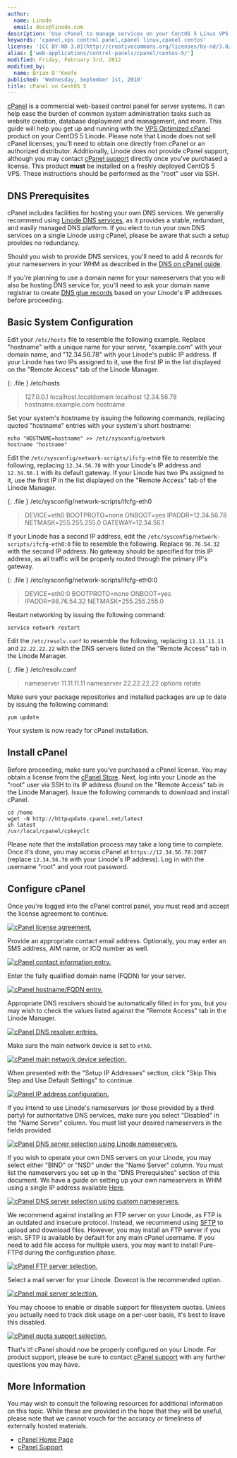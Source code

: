 ```yaml
---
author:
  name: Linode
  email: docs@linode.com
description: 'Use cPanel to manage services on your CentOS 5 Linux VPS.'
keywords: 'cpanel,vps control panel,cpanel linux,cpanel centos'
license: '[CC BY-ND 3.0](http://creativecommons.org/licenses/by-nd/3.0/us/)'
alias: ['web-applications/control-panels/cpanel/centos-5/']
modified: Friday, February 3rd, 2012
modified_by:
  name: Brian O''Keefe
published: 'Wednesday, September 1st, 2010'
title: cPanel on CentOS 5
---
```


[cPanel](http://cpanel.net) is a commercial web-based control panel for server systems. It can help ease the burden of common system administration tasks such as website creation, database deployment and management, and more. This guide will help you get up and running with the [VPS Optimized cPanel](http://cpanel.net/products/cpanelwhm/vps-optimized.html) product on your CentOS 5 Linode. Please note that Linode does not sell cPanel licenses; you'll need to obtain one directly from cPanel or an authorized distributor. Additionally, Linode does not provide cPanel support, although you may contact [cPanel support](http://cpanel.net/support.html) directly once you've purchased a license. This product **must** be installed on a freshly deployed CentOS 5 VPS. These instructions should be performed as the "root" user via SSH.

DNS Prerequisites
-----------------

cPanel includes facilities for hosting your own DNS services. We generally recommend using [Linode DNS services](/docs/dns-guides/configuring-dns-with-the-linode-manager), as it provides a stable, redundant, and easily managed DNS platform. If you elect to run your own DNS services on a single Linode using cPanel, please be aware that such a setup provides no redundancy.

Should you wish to provide DNS services, you'll need to add A records for your nameservers in your WHM as described in the [DNS on cPanel guide](https://library.linode.com/web-applications/control-panels/cpanel/dns-on-cpanel#sph_nameserver-records).

If you're planning to use a domain name for your nameservers that you will also be hosting DNS service for, you'll need to ask your domain name registrar to create [DNS glue records](http://en.wikipedia.org/wiki/Domain_Name_System#Circular_dependencies_and_glue_records) based on your Linode's IP addresses before proceeding.

Basic System Configuration
--------------------------

Edit your `/etc/hosts` file to resemble the following example. Replace "hostname" with a unique name for your server, "example.com" with your domain name, and "12.34.56.78" with your Linode's public IP address. If your Linode has two IPs assigned to it, use the first IP in the list displayed on the "Remote Access" tab of the Linode Manager.

{: .file }
/etc/hosts

> 127.0.0.1 localhost.localdomain localhost 12.34.56.78 hostname.example.com hostname

Set your system's hostname by issuing the following commands, replacing quoted "hostname" entries with your system's short hostname:

    echo "HOSTNAME=hostname" >> /etc/sysconfig/network
    hostname "hostname"

Edit the `/etc/sysconfig/network-scripts/ifcfg-eth0` file to resemble the following, replacing `12.34.56.78` with your Linode's IP address and `12.34.56.1` with its default gateway. If your Linode has two IPs assigned to it, use the first IP in the list displayed on the "Remote Access" tab of the Linode Manager.

{: .file }
/etc/sysconfig/network-scripts/ifcfg-eth0

> DEVICE=eth0 BOOTPROTO=none ONBOOT=yes IPADDR=12.34.56.78 NETMASK=255.255.255.0 GATEWAY=12.34.56.1

If your Linode has a second IP address, edit the `/etc/sysconfig/network-scripts/ifcfg-eth0:0` file to resemble the following. Replace `98.76.54.32` with the second IP address. No gateway should be specified for this IP address, as all traffic will be properly routed through the primary IP's gateway.

{: .file }
/etc/sysconfig/network-scripts/ifcfg-eth0:0

> DEVICE=eth0:0 BOOTPROTO=none ONBOOT=yes IPADDR=98.76.54.32 NETMASK=255.255.255.0

Restart networking by issuing the following command:

    service network restart

Edit the `/etc/resolv.conf` to resemble the following, replacing `11.11.11.11` and `22.22.22.22` with the DNS servers listed on the "Remote Access" tab in the Linode Manager.

{: .file }
/etc/resolv.conf

> nameserver 11.11.11.11 nameserver 22.22.22.22 options rotate

Make sure your package repositories and installed packages are up to date by issuing the following command:

    yum update

Your system is now ready for cPanel installation.

Install cPanel
--------------

Before proceeding, make sure you've purchased a cPanel license. You may obtain a license from the [cPanel Store](https://www2.cpanel.net/store/). Next, log into your Linode as the "root" user via SSH to its IP address (found on the "Remote Access" tab in the Linode Manager). Issue the following commands to download and install cPanel.

    cd /home
    wget -N http://httpupdate.cpanel.net/latest
    sh latest
    /usr/local/cpanel/cpkeyclt

Please note that the installation process may take a long time to complete. Once it's done, you may access cPanel at `https://12.34.56.78:2087` (replace `12.34.56.78` with your Linode's IP address). Log in with the username "root" and your root password.

Configure cPanel
----------------

Once you're logged into the cPanel control panel, you must read and accept the license agreement to continue.

[![cPanel license agreement.](/docs/assets/267-cpanel-whm-01-license-large.png)](/docs/assets/267-cpanel-whm-01-license-large.png)

Provide an appropriate contact email address. Optionally, you may enter an SMS address, AIM name, or ICQ number as well.

[![cPanel contact information entry.](/docs/assets/268-cpanel-whm-02-01-networking-contact-information.png)](/docs/assets/268-cpanel-whm-02-01-networking-contact-information.png)

Enter the fully qualified domain name (FQDN) for your server.

[![cPanel hostname/FQDN entry.](/docs/assets/269-cpanel-whm-02-02-networking-hostname.png)](/docs/assets/269-cpanel-whm-02-02-networking-hostname.png)

Appropriate DNS resolvers should be automatically filled in for you, but you may wish to check the values listed against the "Remote Access" tab in the Linode Manager.

[![cPanel DNS resolver entries.](/docs/assets/270-cpanel-whm-02-03-networking-resolvers.png)](/docs/assets/270-cpanel-whm-02-03-networking-resolvers.png)

Make sure the main network device is set to `eth0`.

[![cPanel main network device selection.](/docs/assets/271-cpanel-whm-02-04-networking-ethernet-device.png)](/docs/assets/271-cpanel-whm-02-04-networking-ethernet-device.png)

When presented with the "Setup IP Addresses" section, click "Skip This Step and Use Default Settings" to continue.

[![cPanel IP address configuration.](/docs/assets/272-cpanel-whm-03-setup-ip-addresses.png)](/docs/assets/272-cpanel-whm-03-setup-ip-addresses.png)

If you intend to use Linode's nameservers (or those provided by a third party) for authoritative DNS services, make sure you select "Disabled" in the "Name Server" column. You must list your desired nameservers in the fields provided.

[![cPanel DNS server selection using Linode nameservers.](/docs/assets/273-cpanel-whm-04-01-nameservers-linode-large.png)](/docs/assets/273-cpanel-whm-04-01-nameservers-linode-large.png)

If you wish to operate your own DNS servers on your Linode, you may select either "BIND" or "NSD" under the "Name Server" column. You must list the nameservers you set up in the "DNS Prerequisites" section of this document. We have a guide on setting up your own nameservers in WHM using a single IP address available [Here](http://library.linode.com/web-applications/control-panels/cpanel/dns-on-cpanel#sph_nameserver-records).

[![cPanel DNS server selection using custom nameservers.](/docs/assets/274-cpanel-whm-04-02-nameservers-custom-large.png)](/docs/assets/274-cpanel-whm-04-02-nameservers-custom-large.png)

We recommend against installing an FTP server on your Linode, as FTP is an outdated and insecure protocol. Instead, we recommend using [SFTP](/docs/beginners-guide/#how_do_i_upload_files_to_my_linode_) to upload and download files. However, you may install an FTP server if you wish. SFTP is available by default for any main cPanel username. If you need to add file access for multiple users, you may want to install Pure-FTPd during the configuration phase.

[![cPanel FTP server selection.](/docs/assets/275-cpanel-whm-05-ftp-large.png)](/docs/assets/275-cpanel-whm-05-ftp-large.png)

Select a mail server for your Linode. Dovecot is the recommended option.

[![cPanel mail server selection.](/docs/assets/276-cpanel-whm-06-mail-large.png)](/docs/assets/276-cpanel-whm-06-mail-large.png)

You may choose to enable or disable support for filesystem quotas. Unless you actually need to track disk usage on a per-user basis, it's best to leave this disabled.

[![cPanel quota support selection.](/docs/assets/277-cpanel-whm-07-quotas.png)](/docs/assets/277-cpanel-whm-07-quotas.png)

That's it! cPanel should now be properly configured on your Linode. For product support, please be sure to contact [cPanel support](http://cpanel.net/support.html) with any further questions you may have.

More Information
----------------

You may wish to consult the following resources for additional information on this topic. While these are provided in the hope that they will be useful, please note that we cannot vouch for the accuracy or timeliness of externally hosted materials.

- [cPanel Home Page](http://cpanel.net)
- [cPanel Support](http://cpanel.net/support.html)




